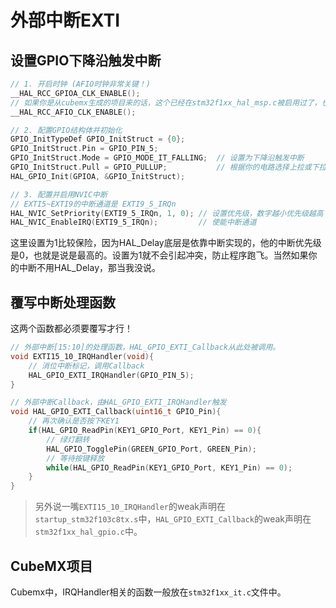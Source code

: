 # 外部中断EXTI

## 设置GPIO下降沿触发中断

```c
// 1. 开启时钟 (AFIO时钟非常关键！)
__HAL_RCC_GPIOA_CLK_ENABLE();
// 如果你是从cubemx生成的项目来的话，这个已经在stm32f1xx_hal_msp.c被启用过了，也就是HAL_Init()函数中以及调用了。也就是说，你可以不必写这个。当然如果你加上其实也没有关系的，重复执行这个代码是没有问题的。
__HAL_RCC_AFIO_CLK_ENABLE();

// 2. 配置GPIO结构体并初始化
GPIO_InitTypeDef GPIO_InitStruct = {0};
GPIO_InitStruct.Pin = GPIO_PIN_5;
GPIO_InitStruct.Mode = GPIO_MODE_IT_FALLING;  // 设置为下降沿触发中断
GPIO_InitStruct.Pull = GPIO_PULLUP;           // 根据你的电路选择上拉或下拉
HAL_GPIO_Init(GPIOA, &GPIO_InitStruct);

// 3. 配置并启用NVIC中断
// EXTI5~EXTI9的中断通道是 EXTI9_5_IRQn
HAL_NVIC_SetPriority(EXTI9_5_IRQn, 1, 0); // 设置优先级，数字越小优先级越高
HAL_NVIC_EnableIRQ(EXTI9_5_IRQn);         // 使能中断通道
```

这里设置为1比较保险，因为HAL_Delay底层是依靠中断实现的，他的中断优先级是0，也就是说是最高的。设置为1就不会引起冲突，防止程序跑飞。当然如果你的中断不用HAL_Delay，那当我没说。

## 覆写中断处理函数

这两个函数都必须要覆写才行！

```c
// 外部中断[15:10]的处理函数，HAL_GPIO_EXTI_Callback从此处被调用。
void EXTI15_10_IRQHandler(void){
	// 消位中断标记，调用Callback
	HAL_GPIO_EXTI_IRQHandler(GPIO_PIN_5);
}

// 外部中断Callback，由HAL_GPIO_EXTI_IRQHandler触发
void HAL_GPIO_EXTI_Callback(uint16_t GPIO_Pin){
	// 再次确认是否按下KEY1
	if(HAL_GPIO_ReadPin(KEY1_GPIO_Port, KEY1_Pin) == 0){
		// 绿灯翻转
		HAL_GPIO_TogglePin(GREEN_GPIO_Port, GREEN_Pin);
		// 等待按键释放
		while(HAL_GPIO_ReadPin(KEY1_GPIO_Port, KEY1_Pin) == 0);
	}
}
```

> 另外说一嘴`EXTI15_10_IRQHandler`的weak声明在`startup_stm32f103c8tx.s`中，`HAL_GPIO_EXTI_Callback`的weak声明在`stm32f1xx_hal_gpio.c`中。

## CubeMX项目

Cubemx中，IRQHandler相关的函数一般放在`stm32f1xx_it.c`文件中。

